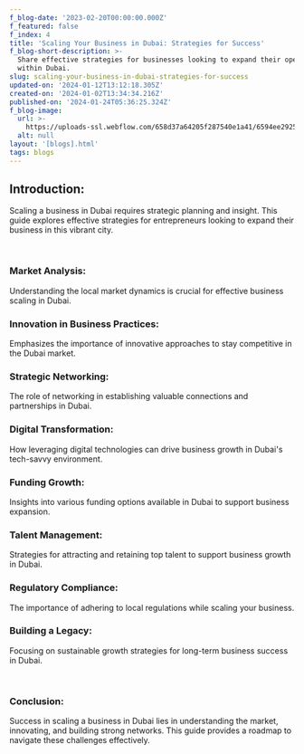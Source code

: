 ```yaml
---
f_blog-date: '2023-02-20T00:00:00.000Z'
f_featured: false
f_index: 4
title: 'Scaling Your Business in Dubai: Strategies for Success'
f_blog-short-description: >-
  Share effective strategies for businesses looking to expand their operations
  within Dubai.
slug: scaling-your-business-in-dubai-strategies-for-success
updated-on: '2024-01-12T13:12:18.305Z'
created-on: '2024-01-02T13:34:34.216Z'
published-on: '2024-01-24T05:36:25.324Z'
f_blog-image:
  url: >-
    https://uploads-ssl.webflow.com/658d37a64205f287540e1a41/6594ee29252c5d541a249c7e_2150712400.jpg
  alt: null
layout: '[blogs].html'
tags: blogs
---
```


Introduction:
-------------

Scaling a business in Dubai requires strategic planning and insight. This guide explores effective strategies for entrepreneurs looking to expand their business in this vibrant city.

‍

### Market Analysis:

Understanding the local market dynamics is crucial for effective business scaling in Dubai.

### Innovation in Business Practices:

Emphasizes the importance of innovative approaches to stay competitive in the Dubai market.

### Strategic Networking:

The role of networking in establishing valuable connections and partnerships in Dubai.

### Digital Transformation:

How leveraging digital technologies can drive business growth in Dubai's tech-savvy environment.

### Funding Growth:

Insights into various funding options available in Dubai to support business expansion.

### Talent Management:

Strategies for attracting and retaining top talent to support business growth in Dubai.

### Regulatory Compliance:

The importance of adhering to local regulations while scaling your business.

### Building a Legacy:

Focusing on sustainable growth strategies for long-term business success in Dubai.

‍

### Conclusion:

Success in scaling a business in Dubai lies in understanding the market, innovating, and building strong networks. This guide provides a roadmap to navigate these challenges effectively.

